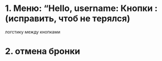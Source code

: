 # 1. Меню: “Hello, username: Кнопки : (исправить, чтоб не терялся)
логстику между кнопками
# 2. отмена бронки

